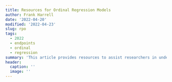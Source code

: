 ```yaml
--- 
title: Resources for Ordinal Regression Models
author: Frank Harrell
date: '2022-04-20'
modified: '2022-04-23'
slug: rpo
tags:
  - 2022
  - endpoints
  - ordinal
  - regression
summary: 'This article provides resources to assist researchers in understanding and using ordinal regression models, and provides arguments for their wider use.'
header:
  caption: ''
  image: ''
---
```

